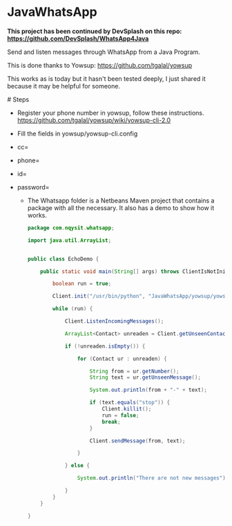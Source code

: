 

# JavaWhatsApp

__This project has been continued by DevSplash on this repo: https://github.com/DevSplash/WhatsApp4Java__

Send and listen messages through WhatsApp from a Java Program.

This is done thanks to Yowsup: https://github.com/tgalal/yowsup

This works as is today but it hasn't been tested deeply, I just shared it because
it may be helpful for someone.

# Steps

  * Register your phone number in yowsup, follow these instructions.
  https://github.com/tgalal/yowsup/wiki/yowsup-cli-2.0

  * Fill the fields in yowsup/yowsup-cli.config
- cc=
- phone=
- id=
- password=

  * The Whatsapp folder is a Netbeans Maven project that contains a package with all the
  necessary. It also has a demo to show how it works.

    ```java
    package com.nqysit.whatsapp;

    import java.util.ArrayList;


    public class EchoDemo {

        public static void main(String[] args) throws ClientIsNotInit {

            boolean run = true;

            Client.init("/usr/bin/python", "JavaWhatsApp/yowsup/yowsupclient.py");

            while (run) {

                Client.ListenIncomingMessages();

                ArrayList<Contact> unreaden = Client.getUnseenContacts();

                if (!unreaden.isEmpty()) {

                    for (Contact ur : unreaden) {

                        String from = ur.getNumber();
                        String text = ur.getUnseenMessage();

                        System.out.println(from + "-" + text);

                        if (text.equals("stop")) {
                            Client.killit();
                            run = false;
                            break;
                        }

                        Client.sendMessage(from, text);

                    }

                } else {

                    System.out.println("There are not new messages");

                }
            }
        }

    }
